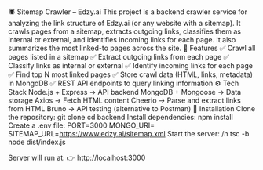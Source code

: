 🕷️ Sitemap Crawler – Edzy.ai
This project is a backend crawler service for analyzing the link structure of Edzy.ai (or any website with a sitemap).
It crawls pages from a sitemap, extracts outgoing links, classifies them as internal or external, and identifies incoming links for each page. It also summarizes the most linked-to pages across the site.
📌 Features
✅ Crawl all pages listed in a sitemap
✅ Extract outgoing links from each page
✅ Classify links as internal or external
✅ Identify incoming links for each page
✅ Find top N most linked pages
✅ Store crawl data (HTML, links, metadata) in MongoDB
✅ REST API endpoints to query linking information
⚙️ Tech Stack
Node.js + Express → API backend
MongoDB + Mongoose → Data storage
Axios → Fetch HTML content
Cheerio → Parse and extract links from HTML
Bruno → API testing (alternative to Postman)
🚀 Installation
Clone the repository:
git clone <your-repo-url>
cd backend
Install dependencies:
npm install
Create a .env file:
PORT=3000
MONGO_URI=
SITEMAP_URL=https://www.edzy.ai/sitemap.xml
Start the server:
/n
tsc -b
node dist/index.js

Server will run at:
👉 http://localhost:3000
